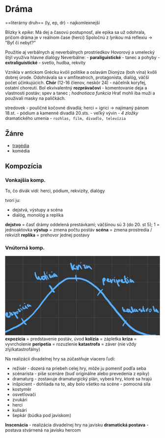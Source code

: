 # Dráma
==literárny druh== (ly, ep, dr) - najkomlexnejší

Blízky k *epike*:
Má dej a časovú postupnosť, ale epika sa už odohrala, pričom dráma je v reálnom čase (herci)
Spoločnú z *lyrikou* má reflexiu -> "Byť či nebyť?"

Použitie aj verbálnych aj neverbálnych prostriedkov
Hovorový a umelecký štýl využíva hlavne dialógy
Neverbálne:
	- **paraliguistické** - tanec a pohyby
	- **extraliguistické** - svetlo, hudba, rekvity

Vznikla v antickom Grécku kvôli politike a oslavám Dionýza (boh vína) kvôli dobrej úrode.
Odohrávala sa v amfiteatroch, protagonista, dialóg, väčší počet účinkujúcich.
**Chór** (12-16 členov, neskôr 24) - náčelník koryfej, ostatní choreuti.
Bol ekvivalentný **rozprávačovi** - komentovanie deja a vlastnosti postáv; spev a tanec	; *hodnotiaca funkcia*
Hrať mohli iba muži a použivali masky na paličkách.

stredovek - pouličné kočovné divadlá; herci = igrici -> najímaný pánom
18.st. - pódium a kamenné divadlá
20.sts. - veľký vývin - *4 zložky* dramatického umenia - `rozhlas, film, divadlo, televízia`

## Žánre 
- [tragédia](tragédia.md)
- komédia

## Kompozícia
### Vonkajšia komp.
To, čo divák vidí: herci, pódium, rekvizity, dialógy

tvorí ju:
 - dejstvá, výstupy a scéna
 - dialóg, monológ a replika

**dejstvo** = časť drámy oddelená prestávkami; väčšinou sú 3 (do 20. st 5); 1 = jednoaktovka
**výstup** = zmena počtu postáv
**scéna** = zmena prostredia / rekvizít
**replika** = prehovor jednej postavy

### Vnútorná komp.
![vnutornakompozicia](vnutornakompozicia.png)
**expozícia** = predstavenie postáv, úvod
**kolízia** = zápletka
**kríza** = vyvrcholenie
**peripetia** = rozuzlenie
**katastrofa** = záver (nie vždy zlý/katastrofálny)


Na realizácii divadelnej hry sa zúčastňuje viacero ľudí:
 - režisér - dozerá na priebeh celej hry, môže ju pomeniť podľa seba
 - scénarista - píše scenáre (buď originálne alebo prevedenia z epiky)
 - dramaturg - zostavuje dramaturgický plán, vyberá hry, ktoré sa hrajú
 - inšpicient - dohliada na to, aby bolo všetko na scéne - pomocná sila
 - kostymér
 - osvetľovači
 - zvukári
 - herci
 - kulisári
 - šepkár (búdka pod javiskom)

**Inscenácia** - realizácia divadelnej hry na javisku
**dramatická postava** - postava stvárnená na javisku hercom